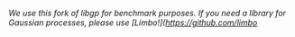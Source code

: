 *We use this fork of libgp for benchmark purposes. If you need a library for Gaussian processes, please use [Limbo!](https://github.com/limbo*
